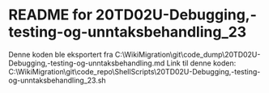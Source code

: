 # README for 20TD02U-Debugging,-testing-og-unntaksbehandling_23
Denne koden ble eksportert fra C:\WikiMigration\git\code_dump\20TD02U-Debugging,-testing-og-unntaksbehandling.md
Link til denne koden: C:\WikiMigration\git\code_repo\ShellScripts\20TD02U-Debugging,-testing-og-unntaksbehandling_23.sh
